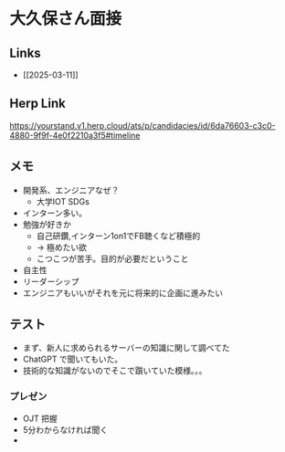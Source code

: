 # 大久保さん面接

## Links

- [[2025-03-11]]

## Herp Link

https://yourstand.v1.herp.cloud/ats/p/candidacies/id/6da76603-c3c0-4880-9f9f-4e0f2210a3f5#timeline

## メモ

- 開発系、エンジニアなぜ？
	- 大学IOT SDGs
- インターン多い。
- 勉強が好きか
	- 自己研鑽,インターン1on1でFB聴くなど積極的
	- -> 極めたい欲
	- こつこつが苦手。目的が必要だということ
- 自主性
- リーダーシップ
- エンジニアもいいがそれを元に将来的に企画に進みたい

## テスト

- まず、新人に求められるサーバーの知識に関して調べてた
- ChatGPT で聞いてもいた。
- 技術的な知識がないのでそこで躓いていた模様。。。

### プレゼン

- OJT 把握
- 5分わからなければ聞く
- 
